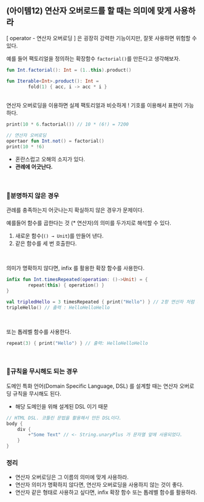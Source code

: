 ## (아이템12) 연산자 오버로드를 할 때는 의미에 맞게 사용하라

[ operator - 연산자 오버로딩 ] 은 굉장히 강력한 기능이지만, 잘못 사용하면 위험할 수 있다.

예를 들어 팩토리얼을 정의하는 확장함수 `factorial()`를 만든다고 생각해보자.

```kotlin
fun Int.factorial(): Int = (1..this).product()

fun Iterable<Int>.product(): Int = 
		fold(1) { acc, i -> acc * i }
```
<br>
연산자 오버로딩을 이용하면 실제 팩토리얼과 비슷하게 ! 기호를 이용해서 표현이 가능하다.

```kotlin
print(10 * 6.factorial()) // 10 * (6!) = 7200

// 연산자 오버로딩
opertaor fun Int.not() = factorial()
print(10 * !6) 
```

- 혼란스럽고 오해의 소지가 있다.
- **관례에 어긋난다.**

<br>

### 📎분명하지 않은 경우

관례를 충족하는지 어긋나는지 확실하지 않은 경우가 문제이다.

예를들어 함수를 곱한다는 것 (* 연산자)의 의미를 두가지로 해석할 수 있다.

1. 새로운 함수(`() → Unit`)를 만들어 낸다.
2. 같은 함수를 세 번 호출한다.

<br>

의미가 명확하지 않다면, infix 를 활용한 확장 함수를 사용한다.

```kotlin
infix fun Int.timesRepeated(operation: ()->Unit) = {
		repeat(this) { operation() }
}

val tripledHello = 3 timesRepeated { print("Hello") } // 2항 연산자 처럼 사용
tripleHello() // 출력 : HelloHelloHello
```

<br>

또는 톱레벨 함수를 사용한다.

```kotlin
repeat(3) { print("Hello") } // 출력: HelloHelloHello
```
<br>

### 📎규칙을 무시해도 되는 경우

도메인 특화 언어(Domain Specific Language, DSL) 를 설계할 때는 연산자 오버로딩 규칙을 무시해도 된다.

- 해당 도메인을 위해 설계된 DSL 이기 때문

```kotlin
// HTML DSL. 코틀린 문법을 활용해서 만든 DSL이다.
body {
	div {
		+"Some Text" // <- String.unaryPlus 가 문자열 앞에 사용되었다.
	}
}
```

### 정리
 - 연산자 오버로딩은 그 이름의 의미에 맞게 사용하라.
 - 연산자 의미가 명확하지 않다면, 연산자 오버로딩을 사용하지 않는 것이 좋다.
 - 연산자 같은 형태로 사용하고 싶다면, infix 확장 함수 또는 톱레벨 함수를 활용하라.